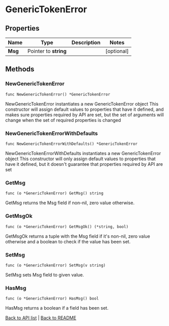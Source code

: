 # GenericTokenError

## Properties

Name | Type | Description | Notes
------------ | ------------- | ------------- | -------------
**Msg** | Pointer to **string** |  | [optional] 

## Methods

### NewGenericTokenError

`func NewGenericTokenError() *GenericTokenError`

NewGenericTokenError instantiates a new GenericTokenError object
This constructor will assign default values to properties that have it defined,
and makes sure properties required by API are set, but the set of arguments
will change when the set of required properties is changed

### NewGenericTokenErrorWithDefaults

`func NewGenericTokenErrorWithDefaults() *GenericTokenError`

NewGenericTokenErrorWithDefaults instantiates a new GenericTokenError object
This constructor will only assign default values to properties that have it defined,
but it doesn't guarantee that properties required by API are set

### GetMsg

`func (o *GenericTokenError) GetMsg() string`

GetMsg returns the Msg field if non-nil, zero value otherwise.

### GetMsgOk

`func (o *GenericTokenError) GetMsgOk() (*string, bool)`

GetMsgOk returns a tuple with the Msg field if it's non-nil, zero value otherwise
and a boolean to check if the value has been set.

### SetMsg

`func (o *GenericTokenError) SetMsg(v string)`

SetMsg sets Msg field to given value.

### HasMsg

`func (o *GenericTokenError) HasMsg() bool`

HasMsg returns a boolean if a field has been set.


[Back to API list](../README.md#documentation-for-api-endpoints) | [Back to README](../README.md)
